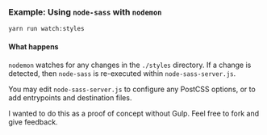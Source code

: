 ### Example: Using `node-sass` with `nodemon`

```
yarn run watch:styles
```

#### What happens

`nodemon` watches for any changes in the `./styles` directory. If a change is detected, then `node-sass`
is re-executed within `node-sass-server.js`.

You may edit `node-sass-server.js` to configure any PostCSS options, or to add entrypoints and destination files.

I wanted to do this as a proof of concept without Gulp. Feel free to fork and give feedback.
